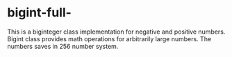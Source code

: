 # bigint-full-
This is a biginteger class implementation for negative and positive numbers.
Bigint class provides math operations for arbitrarily large numbers. 
The numbers saves in 256 number system.

